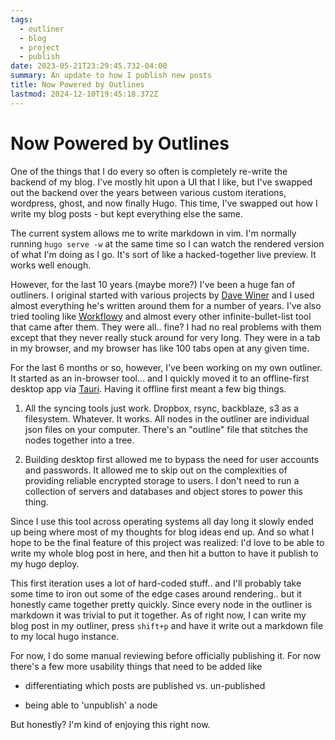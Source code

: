 ```yaml
---
tags:
  - outliner
  - blog
  - project
  - publish
date: 2023-05-21T23:29:45.732-04:00
summary: An update to how I publish new posts
title: Now Powered by Outlines
lastmod: 2024-12-10T19:45:18.372Z
---
```

# Now Powered by Outlines

One of the things that I do every so often is completely re-write the backend of my blog. I've mostly hit upon a UI that I like, but I've swapped out the backend over the years between various custom iterations, wordpress, ghost, and now finally Hugo. This time, I've swapped out how I write my blog posts - but kept everything else the same.

The current system allows me to write markdown in vim. I'm normally running `hugo serve -w` at the same time so I can watch the rendered version of what I'm doing as I go. It's sort of like a hacked-together live preview. It works well enough.

However, for the last 10 years (maybe more?) I've been a huge fan of outliners. I original started with various projects by [Dave Winer](https://scripting.com) and I used almost everything he's written around them for a number of years. I've also tried tooling like [Workflowy](https://workflowy.com) and almost every other infinite-bullet-list tool that came after them. They were all.. fine? I had no real problems with them except that they never really stuck around for very long. They were in a tab in my browser, and my browser has like 100 tabs open at any given time. 

For the last 6 months or so, however, I've been working on my own outliner. It started as an in-browser tool... and I quickly moved it to an offline-first desktop app via [Tauri](https://tauri.app). Having it offline first meant a few big things.

1. All the syncing tools just work. Dropbox, rsync, backblaze, s3 as a filesystem. Whatever. It works. All nodes in the outliner are individual json files on your computer. There's an "outline" file that stitches the nodes together into a tree.  <br>

2. Building desktop first allowed me to bypass the need for user accounts and passwords. It allowed me to skip out on the complexities of providing reliable encrypted storage to users. I don't need to run a collection of servers and databases and object stores to power this thing.

Since I use this tool across operating systems all day long it slowly ended up being where most of my thoughts for blog ideas end up. And so what I hope to be the final feature of this project was realized: I'd love to be able to write my whole blog post in here, and then hit a button to have it publish to my hugo deploy.

This first iteration uses a lot of hard-coded stuff.. and I'll probably take some time to iron out some of the edge cases around rendering.. but it honestly came together pretty quickly. Since every node in the outliner is markdown it was trivial to put it together. As of right now, I can write my blog post in my outliner, press `shift+p` and have it write out a markdown file to my local hugo instance.

For now, I do some manual reviewing before officially publishing it. For now there's a few more usability things that need to be added like 

* differentiating which posts are published vs. un-published

* being able to 'unpublish' a node

But honestly? I'm kind of enjoying this right now.
